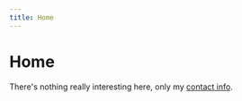 ```yaml
---
title: Home
---
```

# Home

There's nothing really interesting here, only my [contact info](/contact.html).
